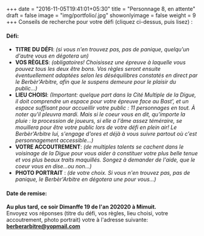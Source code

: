 +++
date = "2016-11-05T19:41:01+05:30"
title = "Personnage 8, en attente"
draft = false
image = "img/portfolio/.jpg"
showonlyimage = false
weight = 9
+++
Conseils de recherche pour votre défi (cliquez ci-dessus, puis lisez) :
<!--more-->

#### Défi:

- **TITRE DU DÉFI**: *(si vous n'en trouvez pas, pas de panique, quelqu'un d'autre vous en dégotera un)*
- **VOS RÈGLES**: *(obligatoires! Choisissez une épreuve à laquelle vous pouvez tous les deux être bons. Vos règles seront ensuite éventuellement adaptées selon les déséquilibres constatés en direct par le Berbèr'Arbitre, afin que le suspens demeure pour le plaisir du public...)*
- **LIEU CHOISI**: *(Important: quelque part dans la Cité Multiple de la Digue, il doit comprendre un espace pour votre épreuve face au Bast', et un espace suffisant pour accueillir votre public : 11 personnages en tout. À noter qu'il pleuvra mardi. Mais si le coeur vous en dit, qu'importe la pluie : la procession de joueurs, si elle a l'âme assez téméraire, se mouillera pour être votre public lors de votre défi en plein air! Le Berbèr'Arbitre lui, s'engage d'ores et déjà à vous suivre partout où c'est personnagement accessible...)*
- **VOTRE ACCOUTREMENT**: *(de multiples talents se cachent dans le voisinage de la Digue pour vous aider à constituer votre plus belle tenue et vos plus beaux traits maquillés. Songez à demander de l'aide, que le coeur vous en dise...ou non...)*
- **PHOTO PORTRAIT** : *(de votre choix. Si vous n'en trouvez pas, pas de panique, le Berbèr'Arbitre en dégotera une pour vous...)*

#### Date de remise:
**Au plus tard, ce soir Dimanffe 19 de l'an 202020 à Mimuit.**  
Envoyez vos réponses (titre du défi, vos règles, lieu choisi, votre accoutrement, photo portrait) votre à l'adresse suivante: **berberarbitre@yopmail.com**
